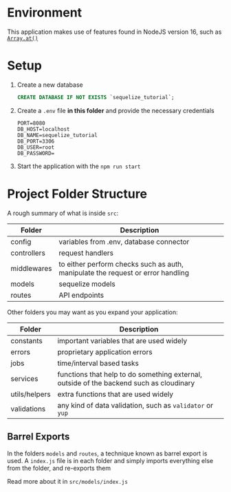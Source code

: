 # Environment

This application makes use of features found in NodeJS version 16, such as [`Array.at()`](https://developer.mozilla.org/en-US/docs/Web/JavaScript/Reference/Global_Objects/Array/at)

# Setup

1. Create a new database

    ```sql
    CREATE DATABASE IF NOT EXISTS `sequelize_tutorial`;
    ```

2. Create a `.env` file **in this folder** and provide the necessary credentials

    ```
    PORT=8080
    DB_HOST=localhost
    DB_NAME=sequelize_tutorial
    DB_PORT=3306
    DB_USER=root
    DB_PASSWORD=
    ```

3. Start the application with the `npm run start`

# Project Folder Structure

A rough summary of what is inside `src`:

| Folder | Description |
| ------ | ----------- |
| config | variables from .env, database connector |
| controllers | request handlers |
| middlewares | to either perform checks such as auth, manipulate the request or error handling |
| models | sequelize models |
| routes | API endpoints |

Other folders you may want as you expand your application:

| Folder | Description |
| ------ | ----------- |
| constants | important variables that are used widely |
| errors | proprietary application errors |
| jobs | time/interval based tasks |
| services | functions that help to do something external, outside of the backend such as cloudinary |
| utils/helpers | extra functions that are used widely |
| validations | any kind of data validation, such as `validator` or `yup` |

## Barrel Exports

In the folders `models` and `routes`, a technique known as barrel export is used. A `index.js` file is in each folder and simply imports everything else from the folder, and re-exports them

Read more about it in `src/models/index.js`
